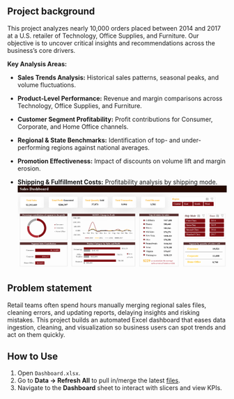 
## Project background
This project analyzes nearly 10,000 orders placed between 2014 and 2017 at a U.S. retailer of Technology, Office Supplies, and Furniture. Our objective is to uncover critical insights and recommendations across the business’s core drivers.

**Key Analysis Areas:**

- **Sales Trends Analysis:** Historical sales patterns, seasonal peaks, and volume fluctuations.
    
- **Product-Level Performance:** Revenue and margin comparisons across Technology, Office Supplies, and Furniture.
    
- **Customer Segment Profitability:** Profit contributions for Consumer, Corporate, and Home Office channels.
    
- **Regional & State Benchmarks:** Identification of top- and under-performing regions against national averages.
    
- **Promotion Effectiveness:** Impact of discounts on volume lift and margin erosion.
    
- **Shipping & Fulfillment Costs:** Profitability analysis by shipping mode.
![Dashboard](Data/Dashboard.png)

## Problem statement
Retail teams often spend hours manually merging regional sales files, cleaning errors, and updating reports, delaying insights and risking mistakes. This project builds an automated Excel dashboard that eases data ingestion, cleaning, and visualization so business users can spot trends and act on them quickly.

## How to Use
1. Open `Dashboard.xlsx`.  
2. Go to **Data → Refresh All** to pull in/merge the latest [files](Dataset.xlsx).  
3. Navigate to the **Dashboard** sheet to interact with slicers and view KPIs.  

